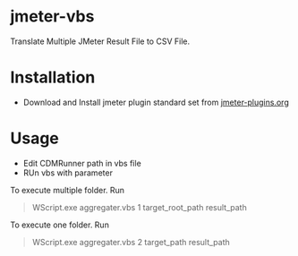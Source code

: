 jmeter-vbs
==========
Translate Multiple JMeter Result File to CSV File.

# Installation
* Download and Install jmeter plugin standard set from [jmeter-plugins.org](http://jmeter-plugins.org/)

# Usage
* Edit CDMRunner path in vbs file
* RUn vbs with parameter

To execute multiple folder. Run
> WScript.exe aggregater.vbs 1 target_root_path result_path

To execute one folder. Run
> WScript.exe aggregater.vbs 2 target_path result_path
